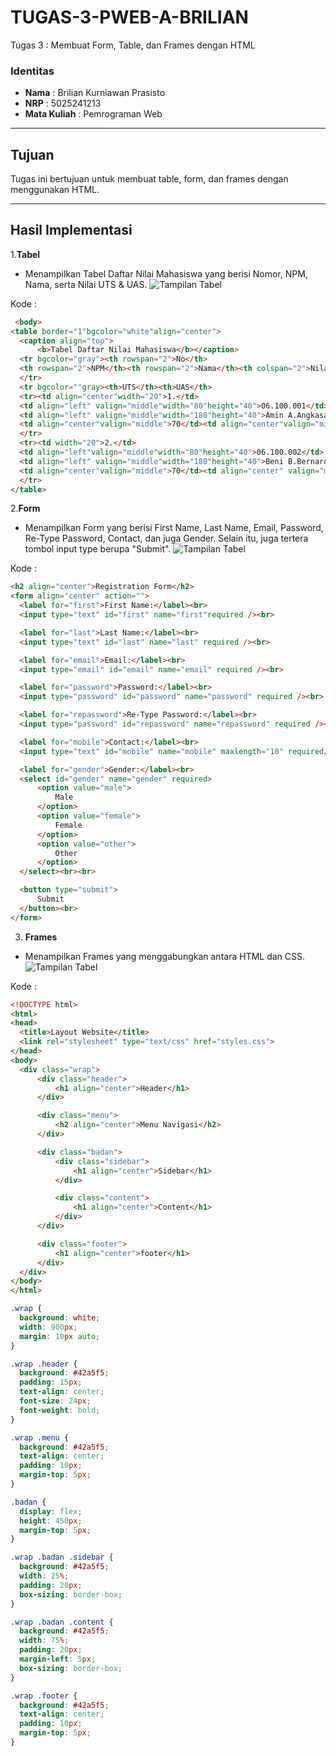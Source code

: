 # TUGAS-3-PWEB-A-BRILIAN
Tugas 3 : Membuat Form, Table, dan Frames dengan HTML

### Identitas  
- **Nama** : Brilian Kurniawan Prasisto  
- **NRP**  : 5025241213  
- **Mata Kuliah** : Pemrograman Web

---
## Tujuan  
Tugas ini bertujuan untuk membuat table, form, dan frames dengan menggunakan HTML.  

---
## Hasil Implementasi
1.**Tabel**
 - Menampilkan Tabel Daftar Nilai Mahasiswa yang berisi Nomor, NPM, Nama, serta Nilai UTS & UAS.
  ![Tampilan Tabel](Identitas.png)

  Kode : 
  ```html
   <body>
  <table border="1"bgcolor="white"align="center">
    <caption align="top">
        <b>Tabel Daftar Nilai Mahasiswa</b></caption>
    <tr bgcolor="gray"><th rowspan="2">No</th>
    <th rowspan="2">NPM</th><th rowspan="2">Nama</th><th colspan="2">Nilai</th>    
    </tr>
    <tr bgcolor=""gray><th>UTS</th><th>UAS</th>
    <tr><td align="center"width="20">1.</td>  
    <td align="left" valign="middle"width="80"height="40">06.100.001</td>
    <td align="left" valign="middle"width="180"height="40">Amin A.Angkasa</td>
    <td align="center"valign="middle">70</td><td align="center"valign="middle">80</td>
    </tr>
    <tr><td width="20">2.</td>
    <td align="left"valign="middle"width="80"height="40">06.100.002</td>
    <td align="left" valign="middle"width="180"height="40">Beni B.Bernardi</td>
    <td align="center"valign="middle">70</td><td align="center" valign="middle">80</td>
    </tr>
</table>
```

2.**Form**
 - Menampilkan Form yang berisi First Name, Last Name, Email, Password, Re-Type Password, Contact, dan juga Gender. Selain itu, juga tertera tombol input type berupa "Submit".
  ![Tampilan Tabel](Identitas.png)

  Kode :
  ```html
<h2 align="center">Registration Form</h2>
<form align="center" action="">
    <label for="first">First Name:</label><br>
    <input type="text" id="first" name="first"required /><br>

    <label for="last">Last Name:</label><br>
    <input type="text" id="last" name="last" required /><br>

    <label for="email">Email:</label><br>
    <input type="email" id="email" name="email" required /><br>

    <label for="password">Password:</label><br>
    <input type="password" id="password" name="password" required /><br>

    <label for="repassword">Re-Type Password:</label><br>
    <input type="password" id="repassword" name="repassword" required /><br>

    <label for="mobile">Contact:</label><br>
    <input type="text" id="mobile" name="mobile" maxlength="10" required/><br>

    <label for="gender">Gender:</label><br>
    <select id="gender" name="gender" required>
        <option value="male">
            Male
        </option>
        <option value="female">
            Female
        </option>
        <option value="other">
            Other
        </option>
    </select><br><br>

    <button type="submit">
        Submit
    </button><br>
</form>
```

3. **Frames**
 - Menampilkan Frames yang menggabungkan antara HTML dan CSS.
  ![Tampilan Tabel](Identitas.png)

  Kode : 
  ```html
<!DOCTYPE html>
<html>
<head>
    <title>Layout Website</title>
    <link rel="stylesheet" type="text/css" href="styles.css">
</head>
<body>
    <div class="wrap">
        <div class="header">
            <h1 align="center">Header</h1>
        </div>

        <div class="menu">
            <h2 align="center">Menu Navigasi</h2>
        </div>

        <div class="badan">
            <div class="sidebar">
                <h1 align="center">Sidebar</h1>
            </div>

            <div class="content">
                <h1 align="center">Content</h1>
            </div>
        </div>

        <div class="footer">
            <h1 align="center">footer</h1>
        </div>
    </div>
</body>
</html>
```

  ```css
.wrap {
    background: white; 
    width: 900px;
    margin: 10px auto;
}

.wrap .header {
    background: #42a5f5;
    padding: 15px;
    text-align: center;
    font-size: 24px;
    font-weight: bold;
}

.wrap .menu {
    background: #42a5f5;
    text-align: center;
    padding: 10px;
    margin-top: 5px;
}

.badan {
    display: flex;
    height: 450px;
    margin-top: 5px;
}

.wrap .badan .sidebar {
    background: #42a5f5;
    width: 25%;
    padding: 20px;
    box-sizing: border-box;
}

.wrap .badan .content {
    background: #42a5f5;
    width: 75%;
    padding: 20px;
    margin-left: 5px;
    box-sizing: border-box;
}

.wrap .footer {
    background: #42a5f5;
    text-align: center;
    padding: 10px;
    margin-top: 5px;
}
```
   
